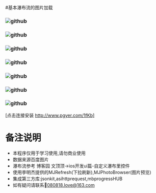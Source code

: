 #基本瀑布流的图片加载

### ![github](https://github.com/liyueliang/baiduimgShowManager/blob/master/BaiduImgShow/screenpng/1.png?raw=true)  
### ![github](https://github.com/liyueliang/baiduimgShowManager/blob/master/BaiduImgShow/screenpng/2.png?raw=true)  
### ![github](https://github.com/liyueliang/baiduimgShowManager/blob/master/BaiduImgShow/screenpng/3.png?raw=true)  
### ![github](https://github.com/liyueliang/baiduimgShowManager/blob/master/BaiduImgShow/screenpng/4.png?raw=true)  
### ![github](https://github.com/liyueliang/baiduimgShowManager/blob/master/BaiduImgShow/screenpng/5.png?raw=true)  
### ![github](https://github.com/liyueliang/baiduimgShowManager/blob/master/BaiduImgShow/screenpng/6.png?raw=true)  
### ![github](https://github.com/liyueliang/baiduimgShowManager/blob/master/BaiduImgShow/screenpng/7.png?raw=true)  

[点击连接安装 http://www.pgyer.com/1fKb]
# 备注说明
 * 本程序仅用于学习使用,请勿商业使用
 * 数据来源百度图片
 * 瀑布流参考 博客园 文顶顶->ios开发ui篇-自定义瀑布里控件
 * 使用李明杰提供的MJRefresh(下拉刷新),MJPhotoBrowser(图片预览)
 * 集成第三方库:jsonkit,asihttprequest,mbprogressHUB
 * 如有疑问请联系:email:080818.love@163.com
